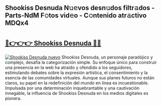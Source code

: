## Shookiss Desnuda N𝚞𝚎vos desn𝚞dos filtr𝚊dos - Parts-NdM F𝚘tos vid𝚎o - C𝚘ntenido atr𝚊ctivo MDQx4

# <h2><a href="http://mb4s2x.tromn.icu/?c=Shookiss+Desnuda">🔗👉👉👉 Shookiss Desnuda 🔗🔗</a></h2>

[![Shookiss Desnuda nuevo](https://i.imgur.com/pEAQMta.gif)](http://mb4s2x.tromn.icu/?c=Shookiss+Desnuda)
Shookiss Desnuda, un personaje paradójico y complejo, desafía la categorización simple. Su enfoque único para construir una presencia en la web ha atraído y ofendido a los seguidores, estimulando debates sobre la expresión artística, el consentimiento y la esencia de las comunidades virtuales. Aunque sus planes futuros no están claros, su papel en la redefinición del mundo en línea es incuestionable. Impulsada por una determinación inquebrantable y una cautivación innegable, la influencia de Shookiss Desnuda en los medios digitales es pionera.
